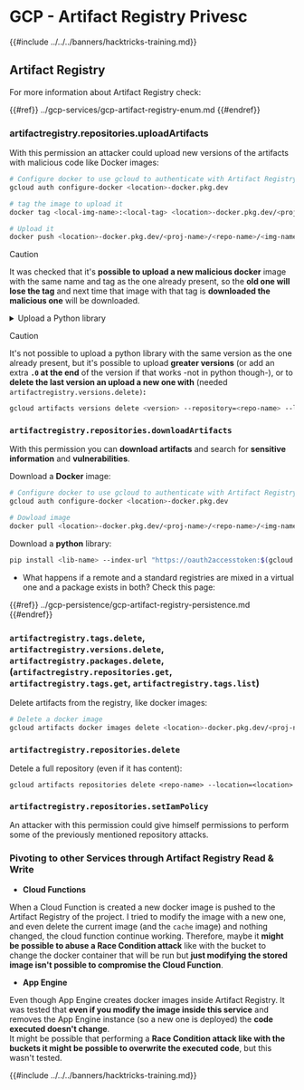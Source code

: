 # GCP - Artifact Registry Privesc

{{#include ../../../banners/hacktricks-training.md}}

## Artifact Registry

For more information about Artifact Registry check:

{{#ref}}
../gcp-services/gcp-artifact-registry-enum.md
{{#endref}}

### artifactregistry.repositories.uploadArtifacts

With this permission an attacker could upload new versions of the artifacts with malicious code like Docker images:

```bash
# Configure docker to use gcloud to authenticate with Artifact Registry
gcloud auth configure-docker <location>-docker.pkg.dev

# tag the image to upload it
docker tag <local-img-name>:<local-tag> <location>-docker.pkg.dev/<proj-name>/<repo-name>/<img-name>:<tag>

# Upload it
docker push <location>-docker.pkg.dev/<proj-name>/<repo-name>/<img-name>:<tag>
```

> [!CAUTION]
> It was checked that it's **possible to upload a new malicious docker** image with the same name and tag as the one already present, so the **old one will lose the tag** and next time that image with that tag is **downloaded the malicious one** will be downloaded.

<details>

<summary>Upload a Python library</summary>

**Start by creating the library to upload** (if you can download the latest version from the registry you can avoid this step):

1.  **Set up your project structure**:

    - Create a new directory for your library, e.g., `hello_world_library`.
    - Inside this directory, create another directory with your package name, e.g., `hello_world`.
    - Inside your package directory, create an `__init__.py` file. This file can be empty or can contain initializations for your package.

    ```bash
    mkdir hello_world_library
    cd hello_world_library
    mkdir hello_world
    touch hello_world/__init__.py
    ```

2.  **Write your library code**:

    - Inside the `hello_world` directory, create a new Python file for your module, e.g., `greet.py`.
    - Write your "Hello, World!" function:

    ```python
    # hello_world/greet.py
    def say_hello():
        return "Hello, World!"
    ```

3.  **Create a `setup.py` file**:

    - In the root of your `hello_world_library` directory, create a `setup.py` file.
    - This file contains metadata about your library and tells Python how to install it.

    ```python
    # setup.py
    from setuptools import setup, find_packages

    setup(
        name='hello_world',
        version='0.1',
        packages=find_packages(),
        install_requires=[
            # Any dependencies your library needs
        ],
    )
    ```

**Now, lets upload the library:**

1.  **Build your package**:

    - From the root of your `hello_world_library` directory, run:

    ```sh
    python3 setup.py sdist bdist_wheel
    ```

2.  **Configure authentication for twine** (used to upload your package):
    - Ensure you have `twine` installed (`pip install twine`).
    - Use `gcloud` to configure credentials:

````
```sh
twine upload --username 'oauth2accesstoken' --password "$(gcloud auth print-access-token)" --repository-url https://<location>-python.pkg.dev/<project-id>/<repo-name>/ dist/*
```
````

3. **Clean the build**

```bash
rm -rf dist build hello_world.egg-info
```

</details>

> [!CAUTION]
> It's not possible to upload a python library with the same version as the one already present, but it's possible to upload **greater versions** (or add an extra **`.0` at the end** of the version if that works -not in python though-), or to **delete the last version an upload a new one with** (needed `artifactregistry.versions.delete)`**:**
>
> ```sh
> gcloud artifacts versions delete <version> --repository=<repo-name> --location=<location> --package=<lib-name>
> ```

### `artifactregistry.repositories.downloadArtifacts`

With this permission you can **download artifacts** and search for **sensitive information** and **vulnerabilities**.

Download a **Docker** image:

```sh
# Configure docker to use gcloud to authenticate with Artifact Registry
gcloud auth configure-docker <location>-docker.pkg.dev

# Dowload image
docker pull <location>-docker.pkg.dev/<proj-name>/<repo-name>/<img-name>:<tag>
```

Download a **python** library:

```bash
pip install <lib-name> --index-url "https://oauth2accesstoken:$(gcloud auth print-access-token)@<location>-python.pkg.dev/<project-id>/<repo-name>/simple/" --trusted-host <location>-python.pkg.dev --no-cache-dir
```

- What happens if a remote and a standard registries are mixed in a virtual one and a package exists in both? Check this page:

{{#ref}}
../gcp-persistence/gcp-artifact-registry-persistence.md
{{#endref}}

### `artifactregistry.tags.delete`, `artifactregistry.versions.delete`, `artifactregistry.packages.delete`, (`artifactregistry.repositories.get`, `artifactregistry.tags.get`, `artifactregistry.tags.list`)

Delete artifacts from the registry, like docker images:

```bash
# Delete a docker image
gcloud artifacts docker images delete <location>-docker.pkg.dev/<proj-name>/<repo-name>/<img-name>:<tag>
```

### `artifactregistry.repositories.delete`

Detele a full repository (even if it has content):

```
gcloud artifacts repositories delete <repo-name> --location=<location>
```

### `artifactregistry.repositories.setIamPolicy`

An attacker with this permission could give himself permissions to perform some of the previously mentioned repository attacks.

### Pivoting to other Services through Artifact Registry Read & Write

- **Cloud Functions**

When a Cloud Function is created a new docker image is pushed to the Artifact Registry of the project. I tried to modify the image with a new one, and even delete the current image (and the `cache` image) and nothing changed, the cloud function continue working. Therefore, maybe it **might be possible to abuse a Race Condition attack** like with the bucket to change the docker container that will be run but **just modifying the stored image isn't possible to compromise the Cloud Function**.

- **App Engine**

Even though App Engine creates docker images inside Artifact Registry. It was tested that **even if you modify the image inside this service** and removes the App Engine instance (so a new one is deployed) the **code executed doesn't change**.\
It might be possible that performing a **Race Condition attack like with the buckets it might be possible to overwrite the executed code**, but this wasn't tested.

{{#include ../../../banners/hacktricks-training.md}}





